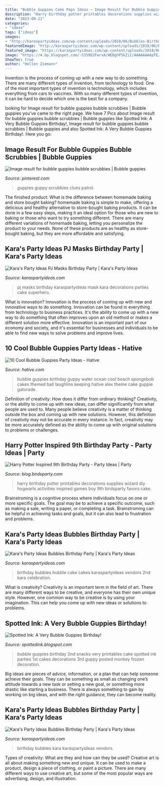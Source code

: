 ```yaml
---
title: "Bubble Guppies Cake Pops Ideas ~ Image Result For Bubble Guppies Bubble Scrubbies"
description: "Harry birthday potter printables decorations supplies wizard diy hogwarts activities inspired games boy 9th birdsparty favors cake"
date: "2023-09-21"
categories:
- "ideas"
tags: ["ideas"]
images:
- "http://karaspartyideas.com/wp-content/uploads/2018/06/Bubbles-Birthday-Party-via-Karas-Party-Ideas-KarasPartyIdeas.com2_.jpg"
featuredImage: "http://karaspartyideas.com/wp-content/uploads/2018/06/Bubbles-Birthday-Party-via-Karas-Party-Ideas-KarasPartyIdeas.com2_.jpg"
featured_image: "https://karaspartyideas.com/wp-content/uploads/2018/06/Bubbles-Birthday-Party-via-Karas-Party-Ideas-KarasPartyIdeas.com3_.jpg"
image: "https://4.bp.blogspot.com/-5359D2FwrxA/WEBghPSkZiI/AAAAAAAApTE/mNVS3UZerhEb0h5wVl_v4sBpIc2JkAAawCLcB/s1600/harry-potter-birthday-party-ideas-printables-food-drinks-games-activities-favors03.png"
ShowToc: true
author: "Hellen Ziemann"
---
```



Invention is the process of coming up with a new way to do something. There are many different types of invention, from technology to food. One of the most important types of invention is technology, which includes everything from cars to vaccines. With so many different types of invention, it can be hard to decide which one is the best for a company.

	

		
looking for Image result for bubble guppies bubble scrubbies | Bubble guppies you've came to the right page. We have 7 Pics about Image result for bubble guppies bubble scrubbies | Bubble guppies like Spotted Ink: A Very Bubble Guppies Birthday!, Image result for bubble guppies bubble scrubbies | Bubble guppies and also Spotted Ink: A Very Bubble Guppies Birthday!. Here you go:
		
    
## Image Result For Bubble Guppies Bubble Scrubbies | Bubble Guppies

<img loading=lazy src="https://i.pinimg.com/736x/e6/4c/1e/e64c1ef79969494a4629e972de27d299--bubble-guppies-bubbles.jpg" onerror="this.onerror=null;this.src='https://tse2.mm.bing.net/th?id=OIP.MA_YbG_TzY1mUOGlwb8RBgHaLH&amp;pid=15.1';" alt="Image result for bubble guppies bubble scrubbies | Bubble guppies">

_Source: pinterest.com_

>guppies guppy scrubbies clues patrol. 

	

The finished product: What is the difference between homemade baking and store bought baking?
homemade baking is simple to make, offering a delicious and healthy alternative to store-bought baking products. It can be done in a few easy steps, making it an ideal option for those who are new to baking or those who want to try something different. There are many different variations of homemade baking, letting you personalize the product to your needs. None of these products are as healthy as store-bought baking, but they are more affordable and satisfying.

    
## Kara&#039;s Party Ideas PJ Masks Birthday Party | Kara&#039;s Party Ideas

<img loading=lazy src="https://karaspartyideas.com/wp-content/uploads/2018/05/PJ-Masks-Birthday-Party-via-Karas-Party-Ideas-KarasPartyIdeascom2.jpeg" onerror="this.onerror=null;this.src='https://tse1.mm.bing.net/th?id=OIP.1o-u4N0OgctcAzogIuV2FwHaLH&amp;pid=15.1';" alt="Kara&#039;s Party Ideas PJ Masks Birthday Party | Kara&#039;s Party Ideas">

_Source: karaspartyideas.com_

>pj masks birthday karaspartyideas mask kara decorations parties cake superhero. 

	

What is innovation?
Innovation is the process of coming up with new and innovative ways to do something. Innovation can be found in everything from technology to business practices. It's the ability to come up with a new way to do something that often improves upon an old method or makes a different solution more effective. Innovation is an important part of our economy and society, and it's essential for businesses and individuals to be able to find new ways to solve problems and improve lives.

    
## 10 Cool Bubble Guppies Party Ideas - Hative

<img loading=lazy src="https://hative.com/wp-content/uploads/2014/05/bubble-guppies-party/4-bubble-guppies-ocean-water.jpg" onerror="this.onerror=null;this.src='https://tse2.mm.bing.net/th?id=OIP.7N84zZZ28s8BLnlKItVcwQHaLG&amp;pid=15.1';" alt="10 Cool Bubble Guppies Party Ideas - Hative">

_Source: hative.com_

>bubble guppies birthday guppy water ocean cool beach spongebob cakes themed ball laughlins keeping hative alex theme cake guppie gatorade. 

	

Definition of creativity: How does it differ from ordinary thinking?
Creativity, or the ability to come up with new ideas, can differ significantly from what people are used to. Many people believe creativity is a matter of thinking outside the box and coming up with new solutions. However, this definition of creativity may not be accurate in every instance. In fact, creativity may be more accurately defined as the ability to come up with original solutions to problems or challenges.

    
## Harry Potter Inspired 9th Birthday Party - Party Ideas | Party

<img loading=lazy src="https://4.bp.blogspot.com/-5359D2FwrxA/WEBghPSkZiI/AAAAAAAApTE/mNVS3UZerhEb0h5wVl_v4sBpIc2JkAAawCLcB/s1600/harry-potter-birthday-party-ideas-printables-food-drinks-games-activities-favors03.png" onerror="this.onerror=null;this.src='https://tse2.mm.bing.net/th?id=OIP.OZ0Q8bngw2-e9upqIN48bwHaJ4&amp;pid=15.1';" alt="Harry Potter Inspired 9th Birthday Party - Party Ideas | Party">

_Source: blog.birdsparty.com_

>harry birthday potter printables decorations supplies wizard diy hogwarts activities inspired games boy 9th birdsparty favors cake. 

	

Brainstroming is a cognitive process where individuals focus on one or more specific goals. The goal may be to achieve a specific outcome, such as making a sale, writing a paper, or completing a task. Brainstroming can be helpful in achieving tasks and goals, but it can also lead to frustration and problems.

    
## Kara&#039;s Party Ideas Bubbles Birthday Party | Kara&#039;s Party Ideas

<img loading=lazy src="http://karaspartyideas.com/wp-content/uploads/2018/06/Bubbles-Birthday-Party-via-Karas-Party-Ideas-KarasPartyIdeas.com2_.jpg" onerror="this.onerror=null;this.src='https://tse2.mm.bing.net/th?id=OIP.BXo7YWq3QjE0565no92oBQHaJ3&amp;pid=15.1';" alt="Kara&#039;s Party Ideas Bubbles Birthday Party | Kara&#039;s Party Ideas">

_Source: karaspartyideas.com_

>birthday bubbles bubble cake cakes karaspartyideas vendors 2nd kara celebration. 

	

What is creativity?
Creativity is an important term in the field of art. There are many different ways to be creative, and everyone has their own unique style. However, one common way to be creative is by using your imagination. This can help you come up with new ideas or solutions to problems.

    
## Spotted Ink: A Very Bubble Guppies Birthday!

<img loading=lazy src="http://4.bp.blogspot.com/-vl-sxTd-rNI/UBBy_md4FAI/AAAAAAAAA4Y/xMJkt8b-AyQ/s1600/IMG_8634.jpg" onerror="this.onerror=null;this.src='https://tse3.mm.bing.net/th?id=OIP.yrDIdK7gemH7sSYQpHwoCAHaLG&amp;pid=15.1';" alt="Spotted Ink: A Very Bubble Guppies Birthday!">

_Source: spottedink.blogspot.com_

>bubble guppies birthday 2nd snacks very printables cake spotted ink parties 1st cakes decorations 3rd guppy posted monkey frozen decoration. 

	

Big ideas are pieces of advice, information, or a plan that can help someone achieve their goals. They can be something as small as changing one’s attitude towards a new task or setting a new goal, or something more drastic like starting a business. There is always something to gain by working on big ideas, and with the right guidance, they can become reality.

    
## Kara&#039;s Party Ideas Bubbles Birthday Party | Kara&#039;s Party Ideas

<img loading=lazy src="https://karaspartyideas.com/wp-content/uploads/2018/06/Bubbles-Birthday-Party-via-Karas-Party-Ideas-KarasPartyIdeas.com3_.jpg" onerror="this.onerror=null;this.src='https://tse3.mm.bing.net/th?id=OIP.fo_AaFJFBw0K4ULkVXVeHQHaJ3&amp;pid=15.1';" alt="Kara&#039;s Party Ideas Bubbles Birthday Party | Kara&#039;s Party Ideas">

_Source: karaspartyideas.com_

>birthday bubbles kara karaspartyideas vendors. 

	

Types of creativity: What are they and how can they be used?
Creative art is all about making something new and unique. It can be used to make a product, design a piece of clothing, or paint a picture. There are many different ways to use creative art, but some of the most popular ways are advertising, design, and illustration.

